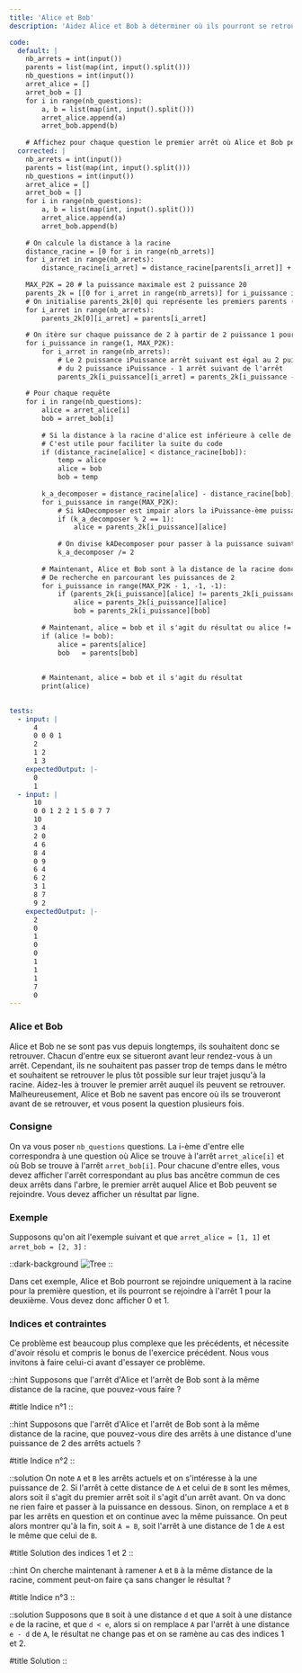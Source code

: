 ```yaml
---
title: 'Alice et Bob'
description: 'Aidez Alice et Bob à déterminer où ils pourront se retrouver selon l'arrêt où ils se trouvent'

code:
  default: |
    nb_arrets = int(input())
    parents = list(map(int, input().split()))
    nb_questions = int(input())
    arret_alice = []
    arret_bob = []
    for i in range(nb_questions):
        a, b = list(map(int, input().split()))
        arret_alice.append(a)
        arret_bob.append(b)
    
    # Affichez pour chaque question le premier arrêt où Alice et Bob peuvent se rejoindre
  corrected: |
    nb_arrets = int(input())
    parents = list(map(int, input().split()))
    nb_questions = int(input())
    arret_alice = []
    arret_bob = []
    for i in range(nb_questions):
        a, b = list(map(int, input().split()))
        arret_alice.append(a)
        arret_bob.append(b)
    
    # On calcule la distance à la racine
    distance_racine = [0 for i in range(nb_arrets)]
    for i_arret in range(nb_arrets):
        distance_racine[i_arret] = distance_racine[parents[i_arret]] + 1
        
    MAX_P2K = 20 # la puissance maximale est 2 puissance 20
    parents_2k = [[0 for i_arret in range(nb_arrets)] for i_puissance in range(MAX_P2K)]
    # On initialise parents_2k[0] qui représente les premiers parents (2 puissance 0 = 1)
    for i_arret in range(nb_arrets):
        parents_2k[0][i_arret] = parents[i_arret]
        
    # On itère sur chaque puissance de 2 à partir de 2 puissance 1 pour calculer sa table
    for i_puissance in range(1, MAX_P2K):
        for i_arret in range(nb_arrets):
            # Le 2 puissance iPuissance arrêt suivant est égal au 2 puissance iPuissance - 1 arrêt de l'arrêt
            # du 2 puissance iPuissance - 1 arrêt suivant de l'arrêt
            parents_2k[i_puissance][i_arret] = parents_2k[i_puissance - 1][parents_2k[i_puissance - 1][i_arret]]
        
    # Pour chaque requête
    for i in range(nb_questions):
        alice = arret_alice[i]
        bob = arret_bob[i]
        
        # Si la distance à la racine d'alice est inférieure à celle de bob, on les inverse
        # C'est utile pour faciliter la suite du code
        if (distance_racine[alice] < distance_racine[bob]):
            temp = alice
            alice = bob
            bob = temp
        
        k_a_decomposer = distance_racine[alice] - distance_racine[bob];
        for i_puissance in range(MAX_P2K):
            # Si kADecomposer est impair alors la iPuissance-ème puissance est inclue dans k.
            if (k_a_decomposer % 2 == 1):
                alice = parents_2k[i_puissance][alice]
    
            # On divise kADecomposer pour passer à la puissance suivante
            k_a_decomposer /= 2
        
        # Maintenant, Alice et Bob sont à la distance de la racine donc on peut appliquer l'algorithme
        # De recherche en parcourant les puissances de 2
        for i_puissance in range(MAX_P2K - 1, -1, -1):
            if (parents_2k[i_puissance][alice] != parents_2k[i_puissance][bob]):
                alice = parents_2k[i_puissance][alice]
                bob = parents_2k[i_puissance][bob]
        
        # Maintenant, alice = bob et il s'agit du résultat ou alice != bob et parents[alice] = parents[bob] et c'est le résultat
        if (alice != bob):
            alice = parents[alice]
            bob   = parents[bob]
        
        
        # Maintenant, alice = bob et il s'agit du résultat
        print(alice)
    

tests:
  - input: |
      4
      0 0 0 1
      2
      1 2
      1 3
    expectedOutput: |-
      0
      1
  - input: |
      10
      0 0 1 2 2 1 5 0 7 7
      10
      3 4
      2 0
      4 6
      8 4
      0 9
      6 4
      6 2
      3 1
      8 7
      9 2
    expectedOutput: |-
      2
      0
      1
      0
      0
      1
      1
      1
      7
      0
---
```


### Alice et Bob

Alice et Bob ne se sont pas vus depuis longtemps, ils souhaitent donc se retrouver. Chacun d'entre eux se situeront avant leur rendez-vous à un arrêt. Cependant, ils ne souhaitent pas passer trop de temps dans le métro et souhaitent se retrouver le plus tôt possible sur leur trajet jusqu'à la racine. Aidez-les à trouver le premier arrêt auquel ils peuvent se retrouver. Malheureusement, Alice et Bob ne savent pas encore où ils se trouveront avant de se retrouver, et vous posent la question plusieurs fois.

### Consigne

On va vous poser `nb_questions` questions. La i-ème d'entre elle correspondra à une question où Alice se trouve à l'arrêt `arret_alice[i]` et où Bob se trouve à l'arrêt `arret_bob[i]`. Pour chacune d'entre elles, vous devez afficher l'arrêt correspondant au plus bas ancêtre commun de ces deux arrêts dans l'arbre, le premier arrêt auquel Alice et Bob peuvent se rejoindre. Vous devez afficher un résultat par ligne.

### Exemple

Supposons qu'on ait l'exemple suivant et que `arret_alice = [1, 1]` et `arret_bob = [2, 3]` :

::dark-background
![Tree](/polympiads/tree-metro-polympiads.png)
::

Dans cet exemple, Alice et Bob pourront se rejoindre uniquement à la racine pour la première question, et ils pourront se rejoindre à l'arrêt 1 pour la deuxième. Vous devez donc afficher 0 et 1.

### Indices et contraintes

Ce problème est beaucoup plus complexe que les précédents, et nécessite d'avoir résolu et compris le bonus de l'exercice précédent. Nous vous invitons à faire celui-ci avant d'essayer ce problème.

::hint
Supposons que l'arrêt d'Alice et l'arrêt de Bob sont à la même distance de la racine, que pouvez-vous faire ?

#title
Indice n°1
::

::hint
Supposons que l'arrêt d'Alice et l'arrêt de Bob sont à la même distance de la racine, que pouvez-vous dire des arrêts à une distance d'une puissance de 2 des arrêts actuels ?

#title
Indice n°2
::

::solution
On note `A` et `B` les arrêts actuels et on s'intéresse à la une puissance de 2. Si l'arrêt à cette distance de `A` et celui de `B` sont les mêmes, alors soit il s'agit du premier arrêt soit il s'agit d'un arrêt avant. On va donc ne rien faire et passer à la puissance en dessous. Sinon, on remplace `A` et `B` par les arrêts en question et on continue avec la même puissance. On peut alors montrer qu'à la fin, soit `A = B`, soit l'arrêt à une distance de 1 de `A` est le même que celui de `B`. 

#title
Solution des indices 1 et 2
::

::hint
On cherche maintenant à ramener `A` et `B` à la même distance de la racine, comment peut-on faire ça sans changer le résultat ?

#title
Indice n°3
::

::solution
Supposons que `B` soit à une distance `d` et que `A` soit à une distance `e` de la racine, et que `d < e`, alors si on remplace `A` par l'arrêt à une distance `e - d` de `A`, le résultat ne change pas et on se ramène au cas des indices 1 et 2.

#title
Solution
::